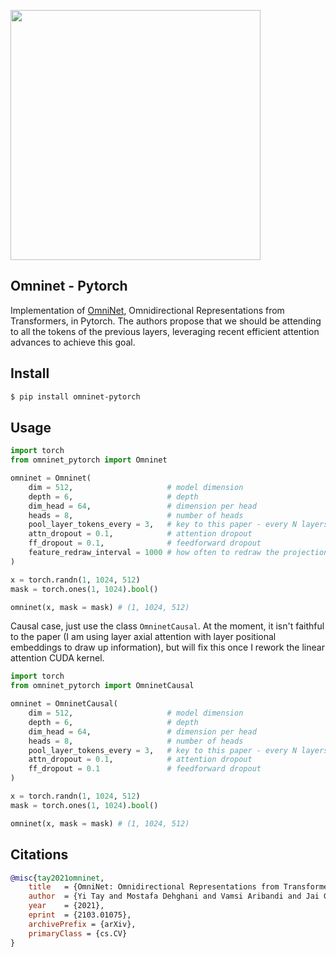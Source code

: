 <img src="./omninet.png" width="400px"></img>

## Omninet - Pytorch

Implementation of <a href="https://arxiv.org/abs/2103.01075">OmniNet</a>, Omnidirectional Representations from Transformers, in Pytorch. The authors propose that we should be attending to all the tokens of the previous layers, leveraging recent efficient attention advances to achieve this goal.

## Install

```bash
$ pip install omninet-pytorch
```

## Usage

```python
import torch
from omninet_pytorch import Omninet

omninet = Omninet(
    dim = 512,                     # model dimension
    depth = 6,                     # depth
    dim_head = 64,                 # dimension per head
    heads = 8,                     # number of heads
    pool_layer_tokens_every = 3,   # key to this paper - every N layers, omni attend to all tokens of all layers
    attn_dropout = 0.1,            # attention dropout
    ff_dropout = 0.1,              # feedforward dropout
    feature_redraw_interval = 1000 # how often to redraw the projection matrix for omni attention net - Performer
)

x = torch.randn(1, 1024, 512)
mask = torch.ones(1, 1024).bool()

omninet(x, mask = mask) # (1, 1024, 512)
```

Causal case, just use the class `OmninetCausal`. At the moment, it isn't faithful to the paper (I am using layer axial attention with layer positional embeddings to draw up information), but will fix this once I rework the linear attention CUDA kernel.

```python
import torch
from omninet_pytorch import OmninetCausal

omninet = OmninetCausal(
    dim = 512,                     # model dimension
    depth = 6,                     # depth
    dim_head = 64,                 # dimension per head
    heads = 8,                     # number of heads
    pool_layer_tokens_every = 3,   # key to this paper - every N layers, omni attend to all tokens of all layers
    attn_dropout = 0.1,            # attention dropout
    ff_dropout = 0.1               # feedforward dropout
)

x = torch.randn(1, 1024, 512)
mask = torch.ones(1, 1024).bool()

omninet(x, mask = mask) # (1, 1024, 512)
```

## Citations

```bibtex
@misc{tay2021omninet,
    title   = {OmniNet: Omnidirectional Representations from Transformers}, 
    author  = {Yi Tay and Mostafa Dehghani and Vamsi Aribandi and Jai Gupta and Philip Pham and Zhen Qin and Dara Bahri and Da-Cheng Juan and Donald Metzler},
    year    = {2021},
    eprint  = {2103.01075},
    archivePrefix = {arXiv},
    primaryClass = {cs.CV}
}
```

